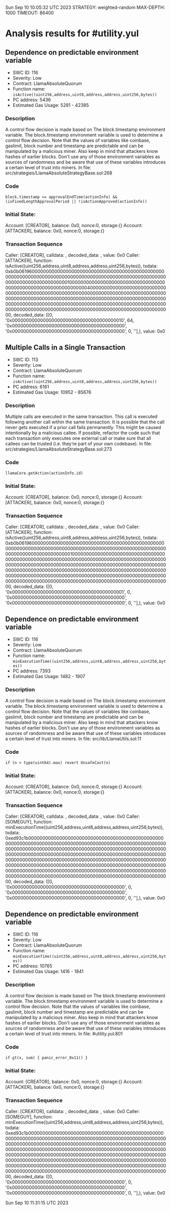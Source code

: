Sun Sep 10 10:05:32 UTC 2023
STRATEGY: weighted-random
MAX-DEPTH: 1000
TIMEOUT: 86400
# Analysis results for #utility.yul

## Dependence on predictable environment variable
- SWC ID: 116
- Severity: Low
- Contract: LlamaAbsoluteQuorum
- Function name: `isActive((uint256,address,uint8,address,address,uint256,bytes))`
- PC address: 5436
- Estimated Gas Usage: 5281 - 42385

### Description

A control flow decision is made based on The block.timestamp environment variable.
The block.timestamp environment variable is used to determine a control flow decision. Note that the values of variables like coinbase, gaslimit, block number and timestamp are predictable and can be manipulated by a malicious miner. Also keep in mind that attackers know hashes of earlier blocks. Don't use any of those environment variables as sources of randomness and be aware that use of these variables introduces a certain level of trust into miners.
In file: src/strategies/LlamaAbsoluteStrategyBase.sol:268

### Code

```
block.timestamp <= approvalEndTime(actionInfo) && (isFixedLengthApprovalPeriod || !isActionApproved(actionInfo))
```

### Initial State:

Account: [CREATOR], balance: 0x0, nonce:0, storage:{}
Account: [ATTACKER], balance: 0x0, nonce:0, storage:{}

### Transaction Sequence

Caller: [CREATOR], calldata: , decoded_data: , value: 0x0
Caller: [ATTACKER], function: isActive((uint256,address,uint8,address,address,uint256,bytes)), txdata: 0xb0b061960000000000000000000000000000000000000000000000000000000000000000000000000000000000000000000000000000000000000000000000000000001000000000000000000000000000000000000000000000000000000000000000400000000000000000000000000000000000000000000000000000000000000000000000000000000000000000000000000000000000000000000000000000000000000000000000000000000000000000000000000000000000000000000000000000000000000000000000000000000000000000000000000000000000000000, decoded_data: ([0, '0x0000000000000000000000000000000000000010', 64, '0x0000000000000000000000000000000000000000', '0x0000000000000000000000000000000000000000', 0, ''],), value: 0x0


## Multiple Calls in a Single Transaction
- SWC ID: 113
- Severity: Low
- Contract: LlamaAbsoluteQuorum
- Function name: `isActive((uint256,address,uint8,address,address,uint256,bytes))`
- PC address: 6161
- Estimated Gas Usage: 10952 - 85676

### Description

Multiple calls are executed in the same transaction.
This call is executed following another call within the same transaction. It is possible that the call never gets executed if a prior call fails permanently. This might be caused intentionally by a malicious callee. If possible, refactor the code such that each transaction only executes one external call or make sure that all callees can be trusted (i.e. they’re part of your own codebase).
In file: src/strategies/LlamaAbsoluteStrategyBase.sol:273

### Code

```
llamaCore.getAction(actionInfo.id)
```

### Initial State:

Account: [CREATOR], balance: 0x0, nonce:0, storage:{}
Account: [ATTACKER], balance: 0x0, nonce:0, storage:{}

### Transaction Sequence

Caller: [CREATOR], calldata: , decoded_data: , value: 0x0
Caller: [ATTACKER], function: isActive((uint256,address,uint8,address,address,uint256,bytes)), txdata: 0xb0b061960000000000000000000000000000000000000000000000000000000000000000000000000000000000000000000000000000000000000000000000000000000100000000000000000000000000000000000000000000000000000000000000000000000000000000000000000000000000000000000000000000000000000000000000000000000000000000000000000000000000000000000000000000000000000000000000000000000000000000000000000000000000000000000000000000000000000000000000000000000000000000000000000000000000000000, decoded_data: ([0, '0x0000000000000000000000000000000000000001', 0, '0x0000000000000000000000000000000000000000', '0x0000000000000000000000000000000000000000', 0, ''],), value: 0x0


## Dependence on predictable environment variable
- SWC ID: 116
- Severity: Low
- Contract: LlamaAbsoluteQuorum
- Function name: `minExecutionTime((uint256,address,uint8,address,address,uint256,bytes))`
- PC address: 7393
- Estimated Gas Usage: 1482 - 1907

### Description

A control flow decision is made based on The block.timestamp environment variable.
The block.timestamp environment variable is used to determine a control flow decision. Note that the values of variables like coinbase, gaslimit, block number and timestamp are predictable and can be manipulated by a malicious miner. Also keep in mind that attackers know hashes of earlier blocks. Don't use any of those environment variables as sources of randomness and be aware that use of these variables introduces a certain level of trust into miners.
In file: src/lib/LlamaUtils.sol:11

### Code

```
if (n > type(uint64).max) revert UnsafeCast(n)
```

### Initial State:

Account: [CREATOR], balance: 0x0, nonce:0, storage:{}
Account: [ATTACKER], balance: 0x0, nonce:0, storage:{}

### Transaction Sequence

Caller: [CREATOR], calldata: , decoded_data: , value: 0x0
Caller: [SOMEGUY], function: minExecutionTime((uint256,address,uint8,address,address,uint256,bytes)), txdata: 0xed93c1b00000000000000000000000000000000000000000000000000000000000000000000000000000000000000000000000000000000000000000000000000000000000000000000000000000000000000000000000000000000000000000000000000000000000000000000000000000000000000000000000000000000000000000000000000000000000000000000000000000000000000000000000000000000000000000000000000000000000000000000000000000000000000000000000000000000000000000000000000000000000000000000000000000000000000000, decoded_data: ([0, '0x0000000000000000000000000000000000000000', 0, '0x0000000000000000000000000000000000000000', '0x0000000000000000000000000000000000000000', 0, ''],), value: 0x0


## Dependence on predictable environment variable
- SWC ID: 116
- Severity: Low
- Contract: LlamaAbsoluteQuorum
- Function name: `minExecutionTime((uint256,address,uint8,address,address,uint256,bytes))`
- PC address: 10765
- Estimated Gas Usage: 1416 - 1841

### Description

A control flow decision is made based on The block.timestamp environment variable.
The block.timestamp environment variable is used to determine a control flow decision. Note that the values of variables like coinbase, gaslimit, block number and timestamp are predictable and can be manipulated by a malicious miner. Also keep in mind that attackers know hashes of earlier blocks. Don't use any of those environment variables as sources of randomness and be aware that use of these variables introduces a certain level of trust into miners.
In file: #utility.yul:801

### Code

```
if gt(x, sum) { panic_error_0x11() }
```

### Initial State:

Account: [CREATOR], balance: 0x0, nonce:0, storage:{}
Account: [ATTACKER], balance: 0x0, nonce:0, storage:{}

### Transaction Sequence

Caller: [CREATOR], calldata: , decoded_data: , value: 0x0
Caller: [SOMEGUY], function: minExecutionTime((uint256,address,uint8,address,address,uint256,bytes)), txdata: 0xed93c1b00000000000000000000000000000000000000000000000000000000000000000000000000000000000000000000000000000000000000000000000000000000000000000000000000000000000000000000000000000000000000000000000000000000000000000000000000000000000000000000000000000000000000000000000000000000000000000000000000000000000000000000000000000000000000000000000000000000000000000000000000000000000000000000000000000000000000000000000000000000000000000000000000000000000000000, decoded_data: ([0, '0x0000000000000000000000000000000000000000', 0, '0x0000000000000000000000000000000000000000', '0x0000000000000000000000000000000000000000', 0, ''],), value: 0x0


Sun Sep 10 11:31:15 UTC 2023
